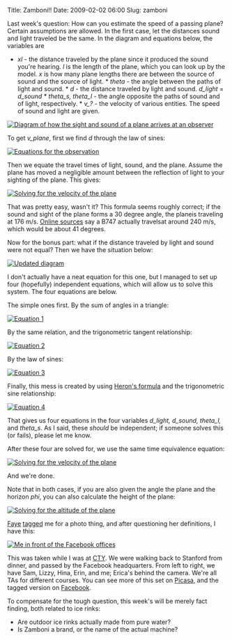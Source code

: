 Title: Zamboni!!
Date: 2009-02-02 06:00
Slug: zamboni

Last week's question: How can you estimate the speed of a passing plane?  Certain assumptions are allowed. In the first case, let the distances sound and light traveled be the same. In the diagram and equations below, the variables are

* *xl* - the distance traveled by the plane since it produced the sound you're hearing. *l* is the length of the plane, which you can look up by the model. *x* is how many plane lengths there are between the source of sound and the source of light.  * *theta* - the angle between the paths of light and sound.  * *d* - the distance traveled by light and sound. *d\_light* = *d\_sound* * *theta\_s, theta\_l* - the angle opposite the paths of sound and of light, respectively.  * *v\_?* - the velocity of various entities. The speed of sound and light are given.

[![Diagram of how the sight and sound of a plane arrives at an observer](/files/zamboni/16b62-plane1.png)](/files/zamboni/16b62-plane1.png)

To get *v\_plane*, first we find *d* through the law of sines:

[![Equations for the observation](/files/zamboni/4f847-1-1.png)](/files/zamboni/4f847-1-1.png)

Then we equate the travel times of light, sound, and the plane. Assume the plane has moved a negligible amount between the reflection of light to your sighting of the plane. This gives:

[![Solving for the velocity of the plane](/files/zamboni/bf429-1-2.png)](/files/zamboni/bf429-1-2.png)

That was pretty easy, wasn't it? This formula seems roughly correct; if the sound and sight of the plane forms a 30 degree angle, the planeis traveling at 176 m/s. [Online sources](http://hypertextbook.com/facts/2002/JobyJosekutty.shtml) say a B747 actually travelsat around 240 m/s, which would be about 41 degrees.

Now for the bonus part: what if the distance traveled by light and sound were not equal? Then we have the situation below:

[![Updated diagram](/files/zamboni/cf772-plane2.png)](/files/zamboni/cf772-plane2.png)

I don't actually have a neat equation for this one, but I managed to set up four (hopefully) independent equations, which will allow us to solve this system. The four equations are below.

The simple ones first. By the sum of angles in a triangle:

[![Equation 1](/files/zamboni/440a9-2-4.png)](/files/zamboni/440a9-2-4.png)

By the same relation, and the trigonometric tangent relationship:

[![Equation 2](/files/zamboni/e8215-2-3.png)](/files/zamboni/e8215-2-3.png)

By the law of sines:

[![Equation 3](/files/zamboni/90a1c-2-1.png)](/files/zamboni/90a1c-2-1.png)

Finally, this mess is created by using [Heron's formula](http://en.wikipedia.org/wiki/Heron%27s_formula) and the trigonometric sine relationship:

[![Equation 4](/files/zamboni/5abed-2-2.png)](/files/zamboni/5abed-2-2.png)

That gives us four equations in the four variables *d\_light, d\_sound, theta\_l,* and *theta\_s*. As I said, these *should* be independent; if someone solves this (or fails), please let me know.

After these four are solved for, we use the same time equivalence equation:

[![Solving for the velocity of the plane](/files/zamboni/c355e-2-5.png)](/files/zamboni/c355e-2-5.png)

And we're done.

Note that in both cases, if you are also given the angle the plane and the horizon *phi*, you can also calculate the height of the plane:

[![Solving for the altitude of the plane](/files/zamboni/95c0e-2-6.png)](/files/zamboni/95c0e-2-6.png)

[Faye](http://fayezor.blogspot.com/) [tagged](http://fayezor.blogspot.com/2009/01/tagged.html) me for a photo thing, and after questioning her definitions, I have this:

[![Me in front of the Facebook offices](/files/zamboni/e235a-p7010012.jpg)](/files/zamboni/e235a-p7010012.jpg)

This was taken while I was at [CTY](http://justinnhli.com/posts/2008/07/hello-from-stanford.html).  We were walking back to Stanford from dinner, and passed by the Facebook headquarters. From left to right, we have Sam, Lizzy, Hina, Erin, and me; Erica's behind the camera. We're all TAs for different courses. You can see more of this set on [Picasa](http://picasaweb.google.com/justinnhli/CTY), and the tagged version on [Facebook](http://www.facebook.com/photo.php?pid=34386757&id=2413854).

To compensate for the tough question, this week's will be merely fact finding, both related to ice rinks:

* Are outdoor ice rinks actually made from pure water?
* Is Zamboni a brand, or the name of the actual machine?
